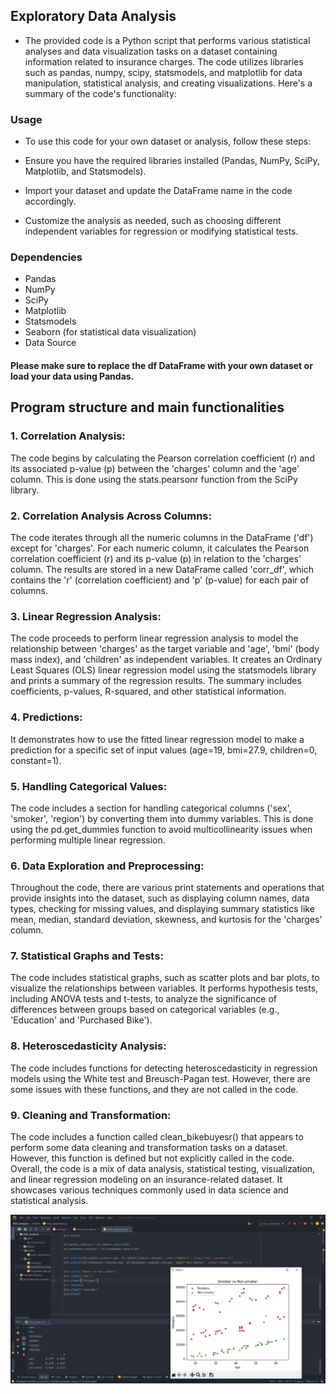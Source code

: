 ## Exploratory Data Analysis
 - The provided code is a Python script that performs various statistical analyses and data visualization tasks on a dataset containing information related to insurance charges. The code utilizes libraries such as pandas, numpy, scipy, statsmodels, and matplotlib for data manipulation, statistical analysis, and creating visualizations. Here's a summary of the code's functionality:
### Usage
- To use this code for your own dataset or analysis, follow these steps:

- Ensure you have the required libraries installed (Pandas, NumPy, SciPy, Matplotlib, and Statsmodels).

- Import your dataset and update the DataFrame name in the code accordingly.

- Customize the analysis as needed, such as choosing different independent variables for regression or modifying statistical tests.

### Dependencies
- Pandas
- NumPy
- SciPy
- Matplotlib
- Statsmodels
- Seaborn (for statistical data visualization)
- Data Source
#### Please make sure to replace the df DataFrame with your own dataset or load your data using Pandas.

## Program structure and main functionalities
### 1. Correlation Analysis:

The code begins by calculating the Pearson correlation coefficient (r) and its associated p-value (p) between the 'charges' column and the 'age' column. This is done using the stats.pearsonr function from the SciPy library.
### 2. Correlation Analysis Across Columns:

The code iterates through all the numeric columns in the DataFrame ('df') except for 'charges'. For each numeric column, it calculates the Pearson correlation coefficient (r) and its p-value (p) in relation to the 'charges' column.
The results are stored in a new DataFrame called 'corr_df', which contains the 'r' (correlation coefficient) and 'p' (p-value) for each pair of columns.
### 3. Linear Regression Analysis:

The code proceeds to perform linear regression analysis to model the relationship between 'charges' as the target variable and 'age', 'bmi' (body mass index), and 'children' as independent variables.
It creates an Ordinary Least Squares (OLS) linear regression model using the statsmodels library and prints a summary of the regression results. The summary includes coefficients, p-values, R-squared, and other statistical information.
### 4. Predictions:

It demonstrates how to use the fitted linear regression model to make a prediction for a specific set of input values (age=19, bmi=27.9, children=0, constant=1).
### 5. Handling Categorical Values:

The code includes a section for handling categorical columns ('sex', 'smoker', 'region') by converting them into dummy variables. This is done using the pd.get_dummies function to avoid multicollinearity issues when performing multiple linear regression.
### 6. Data Exploration and Preprocessing:

Throughout the code, there are various print statements and operations that provide insights into the dataset, such as displaying column names, data types, checking for missing values, and displaying summary statistics like mean, median, standard deviation, skewness, and kurtosis for the 'charges' column.
### 7. Statistical Graphs and Tests:

The code includes statistical graphs, such as scatter plots and bar plots, to visualize the relationships between variables.
It performs hypothesis tests, including ANOVA tests and t-tests, to analyze the significance of differences between groups based on categorical variables (e.g., 'Education' and 'Purchased Bike').
### 8. Heteroscedasticity Analysis:

The code includes functions for detecting heteroscedasticity in regression models using the White test and Breusch-Pagan test. However, there are some issues with these functions, and they are not called in the code.
### 9. Cleaning and Transformation:

The code includes a function called clean_bikebuyesr() that appears to perform some data cleaning and transformation tasks on a dataset. However, this function is defined but not explicitly called in the code.
Overall, the code is a mix of data analysis, statistical testing, visualization, and linear regression modeling on an insurance-related dataset. It showcases various techniques commonly used in data science and statistical analysis.

<img src="figures/Capture 1.1.JPG">


